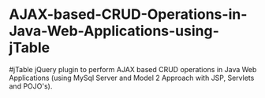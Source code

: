 # AJAX-based-CRUD-Operations-in-Java-Web-Applications-using-jTable
#jTable jQuery plugin to perform AJAX based CRUD operations in Java Web Applications (using MySql Server and Model 2 Approach with JSP, Servlets and POJO's).
